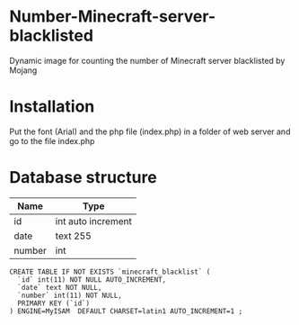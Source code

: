 # Number-Minecraft-server-blacklisted
Dynamic image for counting the number of Minecraft server blacklisted by Mojang

# Installation
Put the font (Arial) and the php file (index.php) in a folder of web server and go to the file index.php

# Database structure
| Name  | Type |
| ------------- | ------------- |
| id  | int auto increment  |
| date  | text 255  |
| number  | int  |

```
CREATE TABLE IF NOT EXISTS `minecraft_blacklist` (
  `id` int(11) NOT NULL AUTO_INCREMENT,
  `date` text NOT NULL,
  `number` int(11) NOT NULL,
  PRIMARY KEY (`id`)
) ENGINE=MyISAM  DEFAULT CHARSET=latin1 AUTO_INCREMENT=1 ;
```
